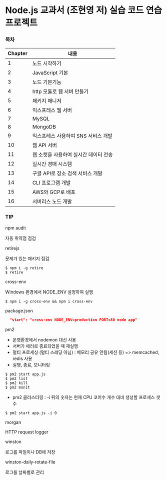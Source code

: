# Node.js 교과서 (조현영 저) 실습 코드 연습 프로젝트

### 목차
| Chapter | 내용 |
| --- | --- |
| 1 | 노드 시작하기 |
| 2 | JavaScript 기본 |
| 3 | 노드 기본기능 |
| 4 | http 모듈로 웹 서버 만들기 |
| 5 | 패키지 매니저 |
| 6 | 익스프레스 웹 서버 |
| 7 | MySQL |
| 8 | MongoDB |
| 9 | 익스프레스 사용하여 SNS 서비스 개발 |
| 10 | 웹 API 서버 |
| 11 | 웹 소켓을 사용하여 실시간 데이터 전송 |
| 12 | 실시간 경매 시스템 |
| 13 | 구글 API로 장소 검색 서비스 개발 |
| 14 | CLI 프로그램 개발 |
| 15 | AWS와 GCP로 배포 |
| 16 | 서버리스 노드 개발 |


### TIP
npm audit

자동 취약점 점검

retirejs

문제가 있는 패키지 점검
```terminal 
$ npm i -g retire
$ retire
```

cross-env

Windows 환경에서 NODE_ENV 설정하여 실행
```terminal
$ npm i -g cross-env && npm i cross-env
```

package.json
```json 
  "start": "cross-env NODE_ENV=production PORT=80 node app"
```

pm2

- 운영환경에서 nodemon 대신 사용
- 서버가 에러로 종료되었을 때 재실행
- 멀티 프로세싱 (멀티 스레딩 아님) : 메모리 공유 안됨(세션 등) => memcached, redis 사용
- 실행, 종료, 모니터링

```terminal
$ pm2 start app.js
$ pm2 list
$ pm2 kill
$ pm2 monit
```

- pm2 클러스터링 : -i 뒤의 숫자는 현재 CPU 코어수 개수 대비 생성할 프로세스 갯수

```terminal
$ pm2 start app.js -i 0
```

morgan

HTTP request logger

winston

로그를 파일이나 DB에 저장

winston-daily-rotate-file

로그를 날짜별로 관리